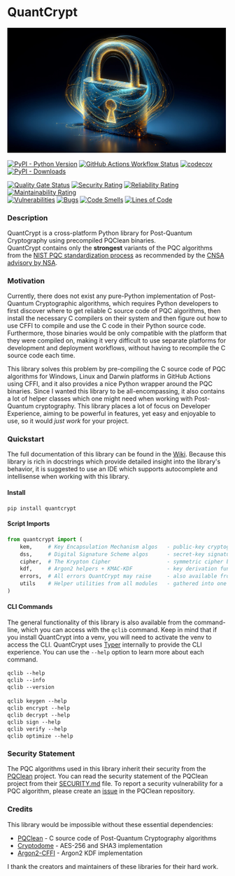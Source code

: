 # QuantCrypt

<img src="https://raw.githubusercontent.com/aabmets/quantcrypt/main/docs/images/quantcrypt-logo.jpg" alt="Logo" width="500">


[![PyPI - Python Version](https://img.shields.io/pypi/pyversions/quantcrypt)](https://pypi.org/project/quantcrypt/)
[![GitHub Actions Workflow Status](https://img.shields.io/github/actions/workflow/status/aabmets/quantcrypt/pypi_publish_pipeline.yaml)](https://github.com/aabmets/quantcrypt/actions/workflows/pypi_publish_pipeline.yaml)
[![codecov](https://codecov.io/gh/aabmets/quantcrypt/graph/badge.svg?token=jymcRynp2P)](https://codecov.io/gh/aabmets/quantcrypt)
[![PyPI - Downloads](https://img.shields.io/pypi/dm/quantcrypt)](https://pypistats.org/packages/quantcrypt)


[![Quality Gate Status](https://sonarcloud.io/api/project_badges/measure?project=aabmets_quantcrypt&metric=alert_status)](https://sonarcloud.io/summary/new_code?id=aabmets_quantcrypt)
[![Security Rating](https://sonarcloud.io/api/project_badges/measure?project=aabmets_quantcrypt&metric=security_rating)](https://sonarcloud.io/summary/new_code?id=aabmets_quantcrypt)
[![Reliability Rating](https://sonarcloud.io/api/project_badges/measure?project=aabmets_quantcrypt&metric=reliability_rating)](https://sonarcloud.io/summary/new_code?id=aabmets_quantcrypt)
[![Maintainability Rating](https://sonarcloud.io/api/project_badges/measure?project=aabmets_quantcrypt&metric=sqale_rating)](https://sonarcloud.io/summary/new_code?id=aabmets_quantcrypt)<br/>
[![Vulnerabilities](https://sonarcloud.io/api/project_badges/measure?project=aabmets_quantcrypt&metric=vulnerabilities)](https://sonarcloud.io/summary/new_code?id=aabmets_quantcrypt)
[![Bugs](https://sonarcloud.io/api/project_badges/measure?project=aabmets_quantcrypt&metric=bugs)](https://sonarcloud.io/summary/new_code?id=aabmets_quantcrypt)
[![Code Smells](https://sonarcloud.io/api/project_badges/measure?project=aabmets_quantcrypt&metric=code_smells)](https://sonarcloud.io/summary/new_code?id=aabmets_quantcrypt)
[![Lines of Code](https://sonarcloud.io/api/project_badges/measure?project=aabmets_quantcrypt&metric=ncloc)](https://sonarcloud.io/summary/new_code?id=aabmets_quantcrypt)


### Description

QuantCrypt is a cross-platform Python library for Post-Quantum Cryptography using precompiled PQClean binaries.  
QuantCrypt contains only the **strongest** variants of the PQC algorithms from the [NIST PQC standardization process](https://csrc.nist.gov/projects/post-quantum-cryptography) as recommended by the [CNSA advisory by NSA](https://en.wikipedia.org/wiki/Commercial_National_Security_Algorithm_Suite).


### Motivation

Currently, there does not exist any pure-Python implementation of Post-Quantum Cryptographic algorithms, 
which requires Python developers to first discover where to get reliable C source code of PQC algorithms, 
then install the necessary C compilers on their system and then figure out how to use CFFI to compile and 
use the C code in their Python source code. Furthermore, those binaries would be only compatible with the 
platform that they were compiled on, making it very difficult to use separate platforms for development 
and deployment workflows, without having to recompile the C source code each time.

This library solves this problem by pre-compiling the C source code of PQC algorithms for Windows, Linux and 
Darwin platforms in GitHub Actions using CFFI, and it also provides a nice Python wrapper around the PQC binaries. 
Since I wanted this library to be all-encompassing, it also contains a lot of helper classes which one might need 
when working with Post-Quantum cryptography. This library places a lot of focus on Developer Experience, aiming 
to be powerful in features, yet easy and enjoyable to use, so it would _just work_ for your project.


### Quickstart

The full documentation of this library can be found in the [Wiki](https://github.com/aabmets/quantcrypt/wiki).
Because this library is rich in docstrings which provide detailed insight into the library's behavior, 
it is suggested to use an IDE which supports autocomplete and intellisense when working with this library.


#### Install

```shell
pip install quantcrypt
```

#### Script Imports

```python
from quantcrypt import (
    kem,     # Key Encapsulation Mechanism algos   - public-key cryptography
    dss,     # Digital Signature Scheme algos      - secret-key signatures
    cipher,  # The Krypton Cipher                  - symmetric cipher based on AES-256
    kdf,     # Argon2 helpers + KMAC-KDF           - key derivation functions
    errors,  # All errors QuantCrypt may raise     - also available from other modules
    utils    # Helper utilities from all modules   - gathered into one module
)
```

#### CLI Commands

The general functionality of this library is also available from the command-line, which you can access 
with the `qclib` command. Keep in mind that if you install QuantCrypt into a venv, you will need to activate 
the venv to access the CLI. QuantCrypt uses [Typer](https://typer.tiangolo.com/) internally to provide the 
CLI experience. You can use the `--help` option to learn more about each command.

```shell
qclib --help
qclib --info
qclib --version

qclib keygen --help
qclib encrypt --help
qclib decrypt --help
qclib sign --help
qclib verify --help
qclib optimize --help
```

### Security Statement

The PQC algorithms used in this library inherit their security from the [PQClean](https://github.com/PQClean/PQClean) project. 
You can read the security statement of the PQClean project from their [SECURITY.md](https://github.com/PQClean/PQClean/blob/master/SECURITY.md) file. 
To report a security vulnerability for a PQC algorithm, please create an [issue](https://github.com/PQClean/PQClean/issues) in the PQClean repository.


### Credits

This library would be impossible without these essential dependencies:

* [PQClean](https://github.com/PQClean/PQClean) - C source code of Post-Quantum Cryptography algorithms
* [Cryptodome](https://pypi.org/project/pycryptodome/) - AES-256 and SHA3 implementation
* [Argon2-CFFI](https://pypi.org/project/argon2-cffi/) - Argon2 KDF implementation

I thank the creators and maintainers of these libraries for their hard work.
